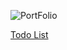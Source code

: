 ![PortFolio](https://i.postimg.cc/SQcDYWG5/image.png)

[Todo List](https://todolist-codeworks.vercel.app/)
